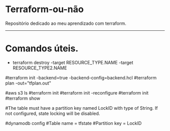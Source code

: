 # Terraform-ou-não

Repositório dedicado ao meu aprendizado com terraform.





-------------------------------------------------------------------



# Comandos úteis.

- terraform destroy -target RESOURCE_TYPE.NAME -target RESOURCE_TYPE2.NAME





#terraform init -backend=true -backend-config=backend.hcl
#terraform plan -out="tfplan.out"

#aws s3 ls
#terraform init
#terraform init -reconfigure
#terraform init
#terraform show

#The table must have a partition key named LockID with type of String. If not configured, state locking will be disabled.

#dynamodb config
#Table name = tfstate
#Partition key = LockID
